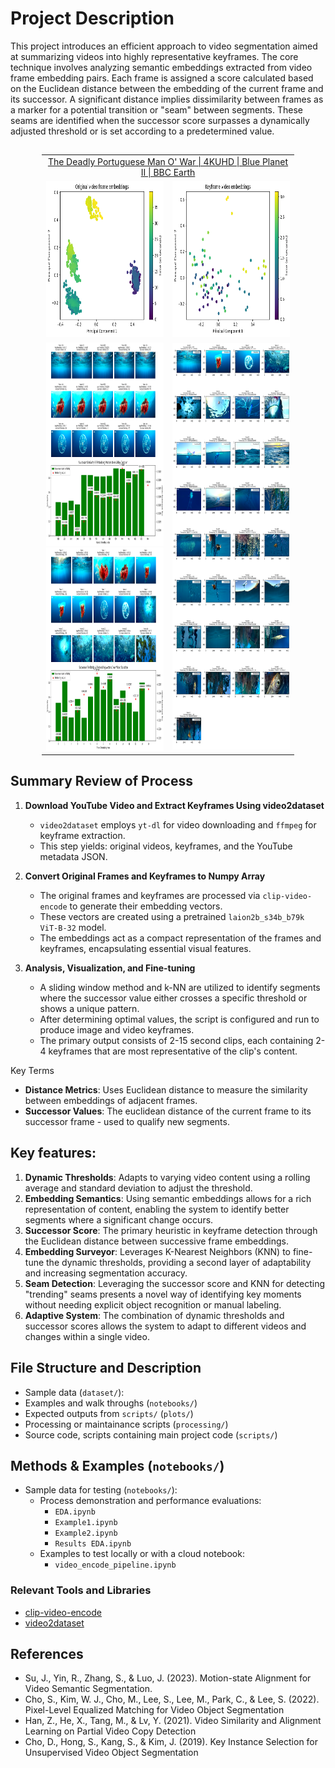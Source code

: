 # Project Description
This project introduces an efficient approach to video segmentation aimed at summarizing videos into highly representative keyframes. The core technique involves analyzing semantic embeddings extracted from video frame embedding pairs. Each frame is assigned a score calculated based on the Euclidean distance between the embedding of the current frame and its successor. A significant distance implies dissimilarity between frames as a marker for a potential transition or "seam" between segments. These seams are identified when the successor score surpasses a dynamically adjusted threshold or is set according to a predetermined value. 
##


<div style="margin: 0 auto; width: 80%;">
  <table style="margin: 0 auto;">
    <tr>
      <td colspan="2" style="text-align: center;">
        <a href="https://www.youtube.com/watch?v=nXBoOam5xJs">The Deadly Portuguese Man O' War | 4KUHD | Blue Planet II | BBC Earth</a>
      </td>
    </tr>
    <tr>
      <td style="text-align: center;">
        <img src="./plots/original_video_scatter_1.png" alt="Original Video Scatter Plot" width="350" height="250">
      </td>
      <td style="text-align: center;">
        <img src="./plots/key_video_scatter_1.png" alt="Key Video Scatter Plot" width="350" height="250">
      </td>
    </tr>
    <tr>
      <td rowspan="2" style="text-align: center;">
        <img src="./plots/original_video_embeddings_1.png" alt="Original Video Embeddings" width="350" height="325"><br>
        <img src="./plots/keyframe_embeddings_1.png" alt="Keyframe Embeddings" width="350" height="325">
      </td>
      <td style="text-align: center;">
        <img src="./plots/1.png" alt="Alt text" width="350" height="650">
      </td>
    </tr>
  </table>
</div>


## Summary Review of Process

1. **Download YouTube Video and Extract Keyframes Using video2dataset**
    - `video2dataset` employs `yt-dl` for video downloading and `ffmpeg` for keyframe extraction.
    - This step yields: original videos, keyframes, and the YouTube metadata JSON.

2. **Convert Original Frames and Keyframes to Numpy Array**
    - The original frames and keyframes are processed via `clip-video-encode` to generate their embedding vectors.
    - These vectors are created using a pretrained `laion2b_s34b_b79k ViT-B-32` model.
    - The embeddings act as a compact representation of the frames and keyframes, encapsulating essential visual features.

3. **Analysis, Visualization, and Fine-tuning**
    - A sliding window method and k-NN are utilized to identify segments where the successor value either crosses a specific threshold or shows a unique pattern.
    - After determining optimal values, the script is configured and run to produce image and video keyframes.
    - The primary output consists of 2-15 second clips, each containing 2-4 keyframes that are most representative of the clip's content.

<summary>Key Terms</summary>

  - **Distance Metrics**: Uses Euclidean distance to measure the similarity between embeddings of adjacent frames.
  - **Successor Values**: The euclidean distance of the current frame to its successor frame - used to qualify new segments.
</details>

## Key features:
1. **Dynamic Thresholds**: Adapts to varying video content using a rolling average and standard deviation to adjust the threshold.
2. **Embedding Semantics**: Using semantic embeddings allows for a rich representation of content, enabling the system to identify better segments where a significant change occurs.
3. **Successor Score**: The primary heuristic in keyframe detection through the Euclidean distance between successive frame embeddings.
4. **Embedding Surveyor**: Leverages K-Nearest Neighbors (KNN) to fine-tune the dynamic thresholds, providing a second layer of adaptability and increasing segmentation accuracy.
5. **Seam Detection**: Leveraging the successor score and KNN for detecting "trending" seams presents a novel way of identifying key moments without needing explicit object recognition or manual labeling.
6. **Adaptive System**: The combination of dynamic thresholds and successor scores allows the system to adapt to different videos and changes within a single video.

## File Structure and Description
- Sample data (`dataset/`):
- Examples and walk throughs (`notebooks/`)
- Expected outputs from `scripts/` (`plots/`)
- Processing or maintainance scripts (`processing/`)
- Source code, scripts containing main project code (`scripts/`)

## Methods & Examples (`notebooks/`)
- Sample data for testing (`notebooks/`):
    - Process demonstration and performance evaluations:
        - `EDA.ipynb`
        - `Example1.ipynb`
        - `Example2.ipynb`
        - `Results EDA.ipynb`
    - Examples to test locally or with a cloud notebook:
      - `video_encode_pipeline.ipynb`
### Relevant Tools and Libraries
- [clip-video-encode](https://github.com/iejMac/clip-video-encode/blob/main/clip_video_encode/clip_video_encode.py)
- [video2dataset](https://github.com/iejMac/video2dataset/blob/main/requirements.txt)

## References
- Su, J., Yin, R., Zhang, S., & Luo, J. (2023). Motion-state Alignment for Video Semantic Segmentation.
- Cho, S., Kim, W. J., Cho, M., Lee, S., Lee, M., Park, C., & Lee, S. (2022). Pixel-Level Equalized Matching for Video Object Segmentation
- Han, Z., He, X., Tang, M., & Lv, Y. (2021). Video Similarity and Alignment Learning on Partial Video Copy Detection
- Cho, D., Hong, S., Kang, S., & Kim, J. (2019). Key Instance Selection for Unsupervised Video Object Segmentation